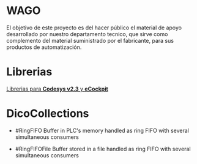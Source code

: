 # WAGO

El objetivo de este proyecto es del hacer público el material de apoyo desarrollado por nuestro departamento tecnico, que sirve como complemento del material suministrado por el fabricante, para sus productos de automatización.  

# Librerias 
[Librerias para **Codesys v2.3** y **eCockpit**](./libraries/contenido.md)


# DicoCollections

* #RingFIFO
  Buffer in PLC's memory handled as ring FIFO with several simultaneous consumers  

* #RingFIFOFile
  Buffer stored in a file handled as ring FIFO with several simultaneous consumers

